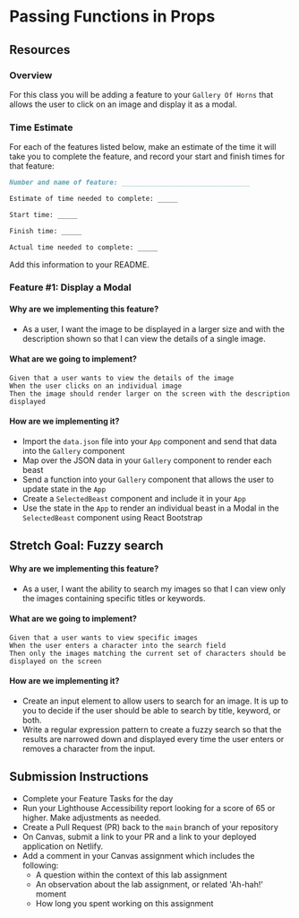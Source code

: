 # Passing Functions in Props

## Resources

### Overview

For this class you will be adding a feature to your `Gallery Of Horns` that allows the user to click on an image and display it as a modal.

### Time Estimate

For each of the features listed below, make an estimate of the time it will take you to complete the feature, and record your start and finish times for that feature:

```md
Number and name of feature: ________________________________

Estimate of time needed to complete: _____

Start time: _____

Finish time: _____

Actual time needed to complete: _____
```

Add this information to your README.

### Feature #1: Display a Modal

#### Why are we implementing this feature?

- As a user, I want the image to be displayed in a larger size and with the description shown so that I can view the details of a single image.

#### What are we going to implement?

```text
Given that a user wants to view the details of the image
When the user clicks on an individual image
Then the image should render larger on the screen with the description displayed
```

#### How are we implementing it?

- Import the `data.json` file into your `App` component and send that data into the `Gallery` component
- Map over the JSON data in your `Gallery` component to render each beast
- Send a function into your `Gallery` component that allows the user to update state in the `App`
- Create a `SelectedBeast` component and include it in your `App`
- Use the state in the `App` to render an individual beast in a Modal in the `SelectedBeast` component using React Bootstrap

## Stretch Goal: Fuzzy search

#### Why are we implementing this feature?

- As a user, I want the ability to search my images so that I can view only the images containing specific titles or keywords.

#### What are we going to implement?

```text
Given that a user wants to view specific images
When the user enters a character into the search field
Then only the images matching the current set of characters should be displayed on the screen
```

#### How are we implementing it?

- Create an input element to allow users to search for an image. It is up to you to decide if the user should be able to search by title, keyword, or both.
- Write a regular expression pattern to create a fuzzy search so that the results are narrowed down and displayed every time the user enters or removes a character from the input.

## Submission Instructions

- Complete your Feature Tasks for the day
- Run your Lighthouse Accessibility report looking for a score of 65 or higher. Make adjustments as needed.
- Create a Pull Request (PR) back to the `main` branch of your repository
- On Canvas, submit a link to your PR and a link to your deployed application on Netlify.
- Add a comment in your Canvas assignment which includes the following:
  - A question within the context of this lab assignment
  - An observation about the lab assignment, or related 'Ah-hah!' moment
  - How long you spent working on this assignment
